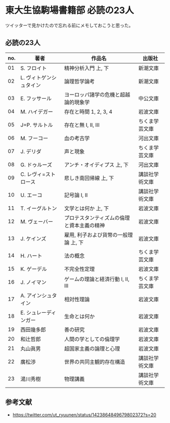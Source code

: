 # 東大生協駒場書籍部 必読の23人
ツイッターで見かけたので忘れる前にメモしておこうと思った。

## 必読の23人

|no.|著者                       |作品名                                     |出版社
|---|---                        |---                                        |---
|01 |S. フロイト                |精神分析入門 上, 下                        |新潮文庫
|02 |L. ヴィトゲンシュタイン    |論理哲学論考                               |新潮文庫
|03 |E. フッサール              |ヨーロッパ諸学の危機と超越論的現象学       |中公文庫
|04 |M. ハイデガー              |存在と時間 1, 2, 3, 4                      |岩波文庫
|05 |J=P. サルトル              |存在と無 I, II, III                        |ちくま学芸文庫
|06 |M. フーコー                |血の考古学                                 |河出文庫
|07 |J. デリダ                  |声と現象                                   |ちくま学芸文庫
|08 |G. ドゥルーズ              |アンチ・オイディプス 上, 下                |河出文庫
|09 |C. レヴィ=ストロース       |悲しき南回帰線 上, 下                      |講談社学術文庫
|10 |U. エーコ                  |記号論 I, II                               |講談社学術文庫
|11 |T. イーグルトン            |文学とは何か 上, 下                        |岩波文庫
|12 |M. ヴェーバー              |プロテスタンティズムの倫理と資本主義の精神 |岩波文庫
|13 |J. ケインズ                |雇用, 利子および貨幣の一般理論 上, 下      |岩波文庫
|14 |H. ハート                  |法の概念                                   |ちくま学芸文庫
|15 |K. ゲーデル                |不完全性定理                               |岩波文庫
|16 |J. ノイマン                |ゲームの理論と経済行動 I, II, III          |ちくま学芸文庫
|17 |A. アインシュタイン        |相対性理論                                 |岩波文庫
|18 |E. シュレーディンガー      |生命とは何か                               |岩波文庫
|19 |西田幾多郎                 |善の研究                                   |岩波文庫
|20 |和辻哲郎                   |人間の学としての倫理学                     |岩波文庫
|21 |丸山眞男                   |超国家主義の論理と心理                     |岩波文庫
|22 |廣松渉                     |世界の共同主観的存在構造                   |講談社学術文庫
|23 |湯川秀樹                   |物理講義                                   |講談社学術文庫


## 参考文献
- https://twitter.com/ut_ryuunen/status/1423864849679802372?s=20
